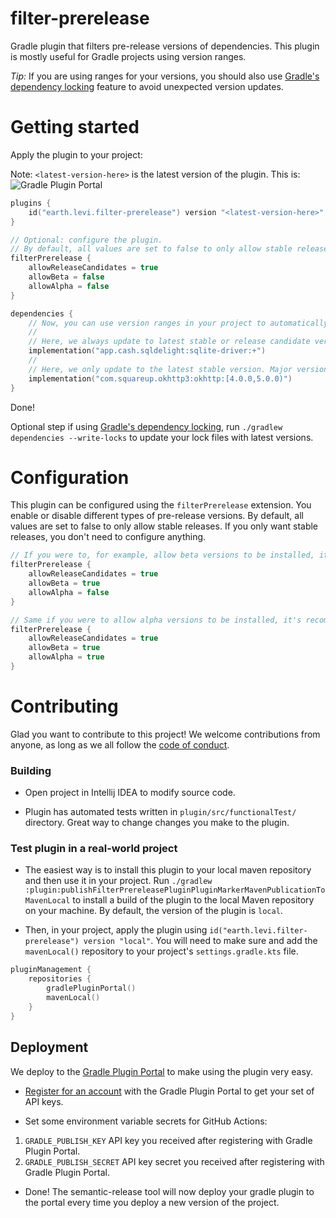 # filter-prerelease

Gradle plugin that filters pre-release versions of dependencies. This plugin is mostly useful for Gradle projects using version ranges. 

*Tip:* If you are using ranges for your versions, you should also use [Gradle's dependency locking](https://docs.gradle.org/current/userguide/dependency_locking.html) feature to avoid unexpected version updates.

# Getting started 

Apply the plugin to your project: 

Note: `<latest-version-here>` is the latest version of the plugin. This is: ![Gradle Plugin Portal](https://img.shields.io/gradle-plugin-portal/v/earth.levi.filter-prerelease)

```kotlin
plugins {
    id("earth.levi.filter-prerelease") version "<latest-version-here>"
}

// Optional: configure the plugin. 
// By default, all values are set to false to only allow stable releases. 
filterPrerelease {
    allowReleaseCandidates = true
    allowBeta = false 
    allowAlpha = false
}

dependencies {
    // Now, you can use version ranges in your project to automatically update to the latest versions!
    // 
    // Here, we always update to latest stable or release candidate version. Even major version bumps are allowed.
    implementation("app.cash.sqldelight:sqlite-driver:+")
    // 
    // Here, we only update to the latest stable version. Major version bumps are not allowed.
    implementation("com.squareup.okhttp3:okhttp:[4.0.0,5.0.0)")
}
```

Done! 

Optional step if using [Gradle's dependency locking](https://docs.gradle.org/current/userguide/dependency_locking.html), run `./gradlew dependencies --write-locks` to update your lock files with latest versions. 

# Configuration 

This plugin can be configured using the `filterPrerelease` extension. You enable or disable different types of pre-release versions. By default, all values are set to false to only allow stable releases. If you only want stable releases, you don't need to configure anything.

```kotlin
// If you were to, for example, allow beta versions to be installed, it's recommended that you also enable release candidates since those are designed to be more stable then beta. 
filterPrerelease {
    allowReleaseCandidates = true
    allowBeta = true 
    allowAlpha = false
}

// Same if you were to allow alpha versions to be installed, it's recommended that you also enable beta and release candidates since those are designed to be more stable then alpha.
filterPrerelease {
    allowReleaseCandidates = true
    allowBeta = true 
    allowAlpha = true
}
```

# Contributing

Glad you want to contribute to this project! We welcome contributions from anyone, as long as we all follow the [code of conduct](code_of_conduct.md).

### Building

* Open project in Intellij IDEA to modify source code. 

* Plugin has automated tests written in `plugin/src/functionalTest/` directory. Great way to change changes you make to the plugin. 

### Test plugin in a real-world project

* The easiest way is to install this plugin to your local maven repository and then use it in your project. Run `./gradlew :plugin:publishFilterPrereleasePluginPluginMarkerMavenPublicationToMavenLocal` to install a build of the plugin to the local Maven repository on your machine. By default, the version of the plugin is `local`. 

* Then, in your project, apply the plugin using `id("earth.levi.filter-prerelease") version "local"`. You will need to make sure and add the `mavenLocal()` repository to your project's `settings.gradle.kts` file.

```kotlin 
pluginManagement {
    repositories {
        gradlePluginPortal()        
        mavenLocal()        
    }
}
```

## Deployment 

We deploy to the [Gradle Plugin Portal](https://plugins.gradle.org/) to make using the plugin very easy. 

* [Register for an account](https://plugins.gradle.org/user/register) with the Gradle Plugin Portal to get your set of API keys. 

* Set some environment variable secrets for GitHub Actions:

1. `GRADLE_PUBLISH_KEY` API key you received after registering with Gradle Plugin Portal. 
2. `GRADLE_PUBLISH_SECRET` API key secret you received after registering with Gradle Plugin Portal. 

* Done! The semantic-release tool will now deploy your gradle plugin to the portal every time you deploy a new version of the project. 


